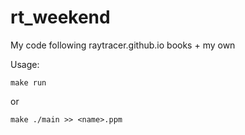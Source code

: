 # rt_weekend
My code following raytracer.github.io books + my own

Usage:

`make run`

or 

`make
./main >> <name>.ppm`
